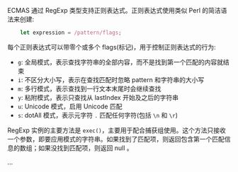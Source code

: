 
ECMAS 通过 RegExp 类型支持正则表达式。正则表达式使用类似 Perl 的简洁语法来创建:
```js
    let expression = /pattern/flags;
```
每个正则表达式可以带零个或多个 flags(标记)，用于控制正则表达式的行为:
- `g`: 全局模式，表示查找字符串的全部内容，而不是找到第一个匹配的内容就结束
- `i`: 不区分大小写，表示在查找匹配时忽略 pattern 和字符串的大小写
- `m`: 多行模式，表示查找到一行文本末尾时会继续查找
- `y`: 粘附模式，表示只查找从 lastIndex 开始及之后的字符串
- `u`: Unicode 模式，启用 Unicode 匹配
- `s`: dotAll 模式，表示元字符 `.` 匹配任何字符(包括 `\n` 和 `\r`)

RegExp 实例的主要方法是 `exec()`，主要用于配合捕获组使用。这个方法只接收一个参数，即要应用模式的字符串。如果找到了匹配项，则返回包含第一个匹配信息的数组；如果没找到匹配项，则返回 null 。

...
